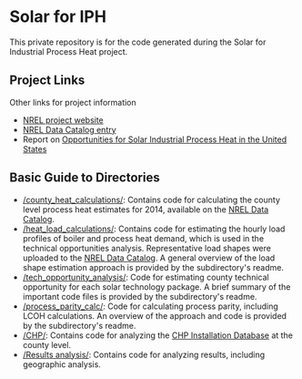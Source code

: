 # Solar for IPH
This private repository is for the code generated during the Solar for Industrial Process Heat project. 

## Project Links
Other links for project information
* [NREL project website](https://www.nrel.gov/analysis/solar-industrial-process-heat.html)
* [NREL Data Catalog entry](https://dx.doi.org/10.7799/1570008)
* Report on [Opportunities for Solar Industrial Process Heat in the United States](https://www.nrel.gov/docs/fy21osti/77760.pdf)

## Basic Guide to Directories
* [/county_heat_calculations/](https://github.com/NREL/Solar-for-Industry-Process-Heat/tree/master/county_heat_calculations): Contains code for calculating the county level process heat estimates for 2014, available on the [NREL Data Catalog](https://dx.doi.org/10.7799/1570008). 
* [/heat_load_calculations/](https://github.com/NREL/Solar-for-Industry-Process-Heat/tree/master/heat_load_calculations): Contains code for estimating the hourly load profiles of boiler and process heat demand, which is used in the technical opportunities analysis. Representative load shapes were uploaded to the [NREL Data Catalog](https://dx.doi.org/10.7799/1570008). A general overview of the load shape estimation approach is provided by the subdirectory's readme. 
* [/tech_opportunity_analysis/](https://github.com/NREL/Solar-for-Industry-Process-Heat/tree/master/tech_opportunity_analysis): Code for estimating county technical opportunity for each solar technology package. A brief summary of the important code files is provided by the subdirectory's readme.
* [/process_parity_calc/](https://github.com/NREL/Solar-for-Industry-Process-Heat/tree/master/process_parity_calc): Code for calculating process parity, including LCOH calculations. An overview of the approach and code is provided by the subdirectory's readme.
* [/CHP/](https://github.com/NREL/Solar-for-Industry-Process-Heat/tree/master/CHP): Contains code for analyzing the [CHP Installation Database](https://doe.icfwebservices.com/chpdb/) at the county level.
* [/Results analysis/](https://github.com/NREL/Solar-for-Industry-Process-Heat/tree/master/Results%20analysis/mapping): Contains code for analyzing results, including geographic analysis.
